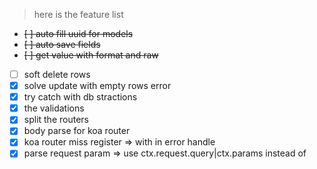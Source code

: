 > here is the feature list

- ~~[ ] auto fill uuid for models~~
- ~~[ ] auto save fields~~
- ~~[ ] get value with format and raw~~
- [ ] soft delete rows
- [x] solve update with empty rows error
- [x] try catch with db stractions
- [x] the validations
- [x] split the routers
- [x] body parse for koa router
- [x] koa router miss register => with in error handle
- [x] parse request param => use ctx.request.query|ctx.params instead of
